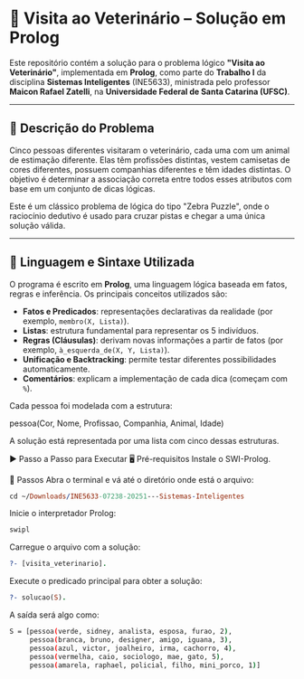 # 🧠 Visita ao Veterinário – Solução em Prolog

Este repositório contém a solução para o problema lógico **"Visita ao Veterinário"**, implementada em **Prolog**, como parte do **Trabalho I** da disciplina **Sistemas Inteligentes** (INE5633), ministrada pelo professor **Maicon Rafael Zatelli**, na **Universidade Federal de Santa Catarina (UFSC)**.

---

## 🧩 Descrição do Problema

Cinco pessoas diferentes visitaram o veterinário, cada uma com um animal de estimação diferente. Elas têm profissões distintas, vestem camisetas de cores diferentes, possuem companhias diferentes e têm idades distintas. O objetivo é determinar a associação correta entre todos esses atributos com base em um conjunto de dicas lógicas.

Este é um clássico problema de lógica do tipo "Zebra Puzzle", onde o raciocínio dedutivo é usado para cruzar pistas e chegar a uma única solução válida.

---

## 🔧 Linguagem e Sintaxe Utilizada

O programa é escrito em **Prolog**, uma linguagem lógica baseada em fatos, regras e inferência. Os principais conceitos utilizados são:

- **Fatos e Predicados**: representações declarativas da realidade (por exemplo, `membro(X, Lista)`).
- **Listas**: estrutura fundamental para representar os 5 indivíduos.
- **Regras (Cláusulas)**: derivam novas informações a partir de fatos (por exemplo, `à_esquerda_de(X, Y, Lista)`).
- **Unificação e Backtracking**: permite testar diferentes possibilidades automaticamente.
- **Comentários**: explicam a implementação de cada dica (começam com `%`).

Cada pessoa foi modelada com a estrutura:


pessoa(Cor, Nome, Profissao, Companhia, Animal, Idade)

A solução está representada por uma lista com cinco dessas estruturas.

▶️ Passo a Passo para Executar
🖥️ Pré-requisitos
Instale o SWI-Prolog.

📂 Passos
Abra o terminal e vá até o diretório onde está o arquivo:

```prolog
cd ~/Downloads/INE5633-07238-20251---Sistemas-Inteligentes
```
Inicie o interpretador Prolog:

```prolog
swipl
```

Carregue o arquivo com a solução:

```prolog
?- [visita_veterinario].
```

Execute o predicado principal para obter a solução:

```prolog
?- solucao(S).
```
A saída será algo como:

```bash
S = [pessoa(verde, sidney, analista, esposa, furao, 2),
     pessoa(branca, bruno, designer, amigo, iguana, 3),
     pessoa(azul, victor, joalheiro, irma, cachorro, 4),
     pessoa(vermelha, caio, sociologo, mae, gato, 5),
     pessoa(amarela, raphael, policial, filho, mini_porco, 1)]
```







